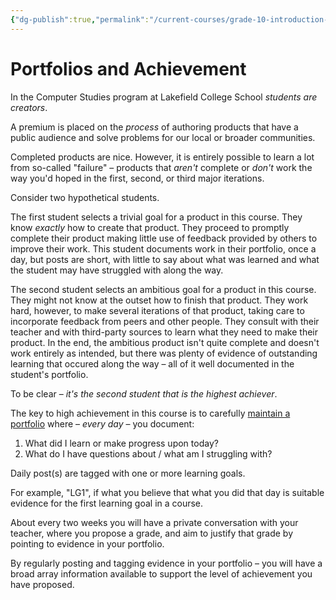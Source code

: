 ```yaml
---
{"dg-publish":true,"permalink":"/current-courses/grade-10-introduction-to-computer-studies/portfolios-and-achievement/","dgHomeLink":false}
---
```


# Portfolios and Achievement
In the Computer Studies program at Lakefield College School *students are creators*.

A premium is placed on the *process* of authoring products that have a public audience and solve problems for our local or broader communities.

Completed products are nice. However, it is entirely possible to learn a lot from so-called "failure" – products that *aren't* complete or *don't* work the way you'd hoped in the first, second, or third major iterations.

Consider two hypothetical students.

The first student selects a trivial goal for a product in this course. They know *exactly* how to create that product. They proceed to promptly complete their product making little use of feedback provided by others to improve their work. This student documents work in their portfolio, once a day, but posts are short, with little to say about what was learned and what the student may have struggled with along the way.

The second student selects an ambitious goal for a product in this course. They might not know at the outset how to finish that product. They work hard, however, to make several iterations of that product, taking care to incorporate feedback from peers and other people. They consult with their teacher and with third-party sources to learn what they need to make their product. In the end, the ambitious product isn't quite complete and doesn't work entirely as intended, but there was plenty of evidence of outstanding learning that occured along the way – all of it well documented in the student's portfolio.

To be clear – *it's the second student that is the highest achiever*.

The key to high achievement in this course is to carefully [maintain a portfolio](https://ca.spacesedu.com/?region=ca) where – *every day* – you document:

1. What did I learn or make progress upon today?
2. What do I have questions about / what am I struggling with?

Daily post(s) are tagged with one or more learning goals.

For example, "LG1", if what you believe that what you did that day is suitable evidence for the first learning goal in a course.

About every two weeks you will have a private conversation with your teacher, where you propose a grade, and aim to justify that grade by pointing to evidence in your portfolio.  

By regularly posting and tagging evidence in your portfolio – you will have a broad array information available to support the level of achievement you have proposed.